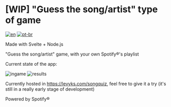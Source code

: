 # \[WIP\] "Guess the song/artist" type of game

[![en](https://img.shields.io/badge/lang-en-red.svg)](https://github.com/Levyks/SongQuiz/blob/master/README.md)
[![pt-br](https://img.shields.io/badge/lang-pt--br-green.svg)](https://github.com/Levyks/SongQuiz/blob/master/README.pt-br.md)

Made with Svelte + Node.js

"Guess the song/artist" game, with your own Spotify®'s playlist

Current state of the app:

![ingame](https://user-images.githubusercontent.com/16294244/125720403-635292d4-c026-4bc2-9efc-e33544a12f57.png)
![results](https://user-images.githubusercontent.com/16294244/125720439-272b7420-ef0a-47fc-a0e6-3cdc99fc7b35.png)

Currently hosted in https://levyks.com/songquiz, feel free to give it a try (it's still in a really early stage of development)

Powered by Spotify®
